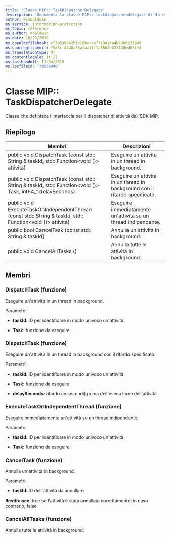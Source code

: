```yaml
---
title: 'Classe MIP:: TaskDispatcherDelegate'
description: 'Documenta la classe MIP:: taskdispatcherdelegate di Microsoft Information Protection (MIP) SDK.'
author: msmbaldwin
ms.service: information-protection
ms.topic: reference
ms.author: mbaldwin
ms.date: 10/29/2019
ms.openlocfilehash: e73a03b842b1216bcc4ef71941ca4bc0b0233945
ms.sourcegitcommit: f5d8cf4440a35afaa1ff1a58b2a022740ed85ffd
ms.translationtype: MT
ms.contentlocale: it-IT
ms.lasthandoff: 11/04/2019
ms.locfileid: "73559948"
---
```

# <a name="class-miptaskdispatcherdelegate"></a>Classe MIP:: TaskDispatcherDelegate 
Classe che definisce l'interfaccia per il dispatcher di attività dell'SDK MIP.
  
## <a name="summary"></a>Riepilogo
 Membri                        | Descrizioni                                
--------------------------------|---------------------------------------------
public void DispatchTask (const std:: String & taskId, std:: Function\<void ()\> attività)  |  Eseguire un'attività in un thread in background.
public void DispatchTask (const std:: String & taskId, std:: Function\<void ()\> Task, int64_t delaySeconds)  |  Eseguire un'attività in un thread in background con il ritardo specificato.
public void ExecuteTaskOnIndependentThread (const std:: String & taskId, std:: Function\<void ()\> attività)  |  Eseguire immediatamente un'attività su un thread indipendente.
public bool CancelTask (const std:: String & taskId)  |  Annulla un'attività in background.
public void CancelAllTasks ()  |  Annulla tutte le attività in background.
  
## <a name="members"></a>Membri
  
### <a name="dispatchtask-function"></a>DispatchTask (funzione)
Eseguire un'attività in un thread in background.

Parametri:  
* **taskId**: ID per identificare in modo univoco un'attività 


* **Task**: funzione da eseguire


  
### <a name="dispatchtask-function"></a>DispatchTask (funzione)
Eseguire un'attività in un thread in background con il ritardo specificato.

Parametri:  
* **taskId**: ID per identificare in modo univoco un'attività 


* **Task**: funzione da eseguire 


* **delaySeconds**: ritardo (in secondi) prima dell'esecuzione dell'attività


  
### <a name="executetaskonindependentthread-function"></a>ExecuteTaskOnIndependentThread (funzione)
Eseguire immediatamente un'attività su un thread indipendente.

Parametri:  
* **taskId**: ID per identificare in modo univoco un'attività 


* **Task**: funzione da eseguire


  
### <a name="canceltask-function"></a>CancelTask (funzione)
Annulla un'attività in background.

Parametri:  
* **taskId**: ID dell'attività da annullare



  
**Restituisce**: true se l'attività è stata annullata correttamente; in caso contrario, false
  
### <a name="cancelalltasks-function"></a>CancelAllTasks (funzione)
Annulla tutte le attività in background.